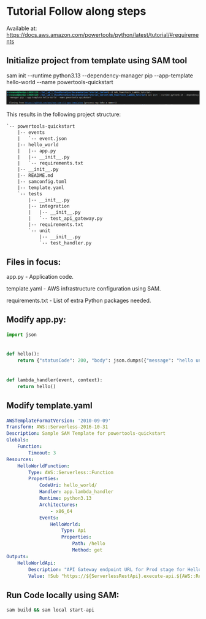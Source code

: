 # Tutorial Follow along steps
Available at: https://docs.aws.amazon.com/powertools/python/latest/tutorial/#requirements

## Initialize project from template using SAM tool

sam init --runtime python3.13 --dependency-manager pip --app-template hello-world --name powertools-quickstart

![](screenshots/2025-10-22-11-02-49.png)

This results in the following project structure: 

```
`-- powertools-quickstart
    |-- events
    |   `-- event.json
    |-- hello_world
    |   |-- app.py
    |   |-- __init__.py
    |   `-- requirements.txt
    |-- __init__.py
    |-- README.md
    |-- samconfig.toml
    |-- template.yaml
    `-- tests
        |-- __init__.py
        |-- integration
        |   |-- __init__.py
        |   `-- test_api_gateway.py
        |-- requirements.txt
        `-- unit
            |-- __init__.py
            `-- test_handler.py
```

## Files in focus:

app.py - Application code.

template.yaml - AWS infrastructure configuration using SAM.

requirements.txt - List of extra Python packages needed.

## Modify app.py:
``` python
import json


def hello():
    return {"statusCode": 200, "body": json.dumps({"message": "hello unknown!"})}


def lambda_handler(event, context):
    return hello()

```

## Modify template.yaml

``` yaml
AWSTemplateFormatVersion: '2010-09-09'
Transform: AWS::Serverless-2016-10-31
Description: Sample SAM Template for powertools-quickstart
Globals:
    Function:
        Timeout: 3
Resources:
    HelloWorldFunction:
        Type: AWS::Serverless::Function
        Properties:
            CodeUri: hello_world/
            Handler: app.lambda_handler
            Runtime: python3.13
            Architectures:
                - x86_64
            Events:
                HelloWorld:
                    Type: Api
                    Properties:
                        Path: /hello
                        Method: get
Outputs:
    HelloWorldApi:
        Description: "API Gateway endpoint URL for Prod stage for Hello World function"
        Value: !Sub "https://${ServerlessRestApi}.execute-api.${AWS::Region}.amazonaws.com/Prod/hello/" 
```

## Run Code locally using SAM: 

``` bash
sam build && sam local start-api
```
